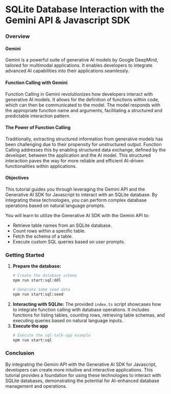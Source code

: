# SQLite Database Interaction with the Gemini API & Javascript SDK

### Overview

#### Gemini
Gemini is a powerful suite of generative AI models by Google DeepMind, tailored for multimodal applications. It enables developers to integrate advanced AI capabilities into their applications seamlessly.

#### Function Calling with Gemini
Function Calling in Gemini revolutionizes how developers interact with generative AI models. It allows for the definition of functions within code, which can then be communicated to the model. The model responds with the appropriate function name and arguments, facilitating a structured and predictable interaction pattern.

#### The Power of Function Calling
Traditionally, extracting structured information from generative models has been challenging due to their propensity for unstructured output. Function Calling addresses this by enabling structured data exchange, defined by the developer, between the application and the AI model. This structured interaction paves the way for more reliable and efficient AI-driven functionalities within applications.

#### Objectives
This tutorial guides you through leveraging the Gemini API and the Generative AI SDK for Javascript to interact with an SQLite database. By integrating these technologies, you can perform complex database operations based on natural language prompts.

You will learn to utilize the Generative AI SDK with the Gemini API to:
  - Retrieve table names from an SQLite database.
  - Count rows within a specific table.
  - Fetch the schema of a table.
  - Execute custom SQL queries based on user prompts.

### Getting Started

1. **Prepare the database:**
    ```sh
    # Create the database schema
    npm run start:sql:ddl

    # Generate some seed data
    npm run start:sql:seed
    ```
1. **Interacting with SQLite:**
  The provided `index.ts` script showcases how to integrate function calling with database operations. It includes functions for listing tables, counting rows, retrieving table schemas, and executing queries based on natural language inputs.
1. **Execute the app**
    ```sh
    # Execute the sql-talk-app example
    npm run start:sql
    ```

### Conclusion

By integrating the Gemini API with the Generative AI SDK for Javascript, developers can create more intuitive and interactive applications. This tutorial provides a foundation for using these technologies to interact with SQLite databases, demonstrating the potential for AI-enhanced database management and operations.